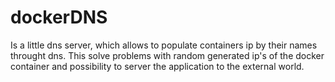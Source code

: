 # dockerDNS


Is a little dns server, which allows to populate containers ip by their names throught dns. This 
solve problems with random generated ip's of the docker container and possibility to server the application
to the external world.
